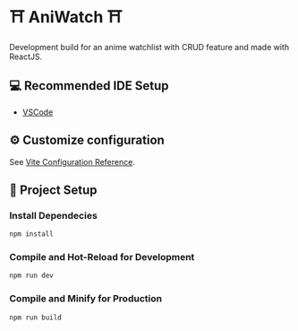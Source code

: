 # ⛩️ AniWatch ⛩️
Development build for an anime watchlist with CRUD feature and made with ReactJS.

## :computer: Recommended IDE Setup

- [VSCode](https://code.visualstudio.com/)


## :gear: Customize configuration

See [Vite Configuration Reference](https://vitejs.dev/config/).


## :wrench: Project Setup

### Install Dependecies
```sh
npm install
```

### Compile and Hot-Reload for Development

```sh
npm run dev
```

### Compile and Minify for Production

```sh
npm run build
```

